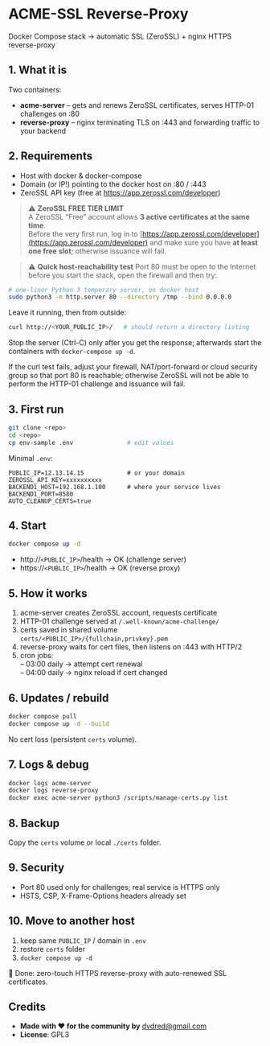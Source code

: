 # ACME-SSL Reverse-Proxy  
Docker Compose stack → automatic SSL (ZeroSSL) + nginx HTTPS reverse-proxy

## 1. What it is
Two containers:  
- **acme-server** – gets and renews ZeroSSL certificates, serves HTTP-01 challenges on :80  
- **reverse-proxy** – nginx terminating TLS on :443 and forwarding traffic to your backend

## 2. Requirements
- Host with docker & docker-compose  
- Domain (or IP!) pointing to the docker host on :80 / :443  
- ZeroSSL API key (free at https://app.zerossl.com/developer)

> ⚠️ **ZeroSSL FREE TIER LIMIT**  
A ZeroSSL “Free” account allows **3 active certificates at the same time**.  
Before the very first run, log in to [https://app.zerossl.com/developer](https://app.zerossl.com/developer) and make sure you have **at least one free slot**; otherwise issuance will fail.

> ⚠️ **Quick host-reachability test**
Port 80 must be open to the Internet before you start the stack, open the firewall and then try:

```bash
# one-liner Python 3 temporary server, on docker host
sudo python3 -m http.server 80 --directory /tmp --bind 0.0.0.0
```

Leave it running, then from outside:

```bash
curl http://<YOUR_PUBLIC_IP>/   # should return a directory listing
```

Stop the server (Ctrl-C) only after you get the response; afterwards start the containers with `docker-compose up -d`.

If the curl test fails, adjust your firewall, NAT/port-forward or cloud security group so that port 80 is reachable; otherwise ZeroSSL will not be able to perform the HTTP-01 challenge and issuance will fail.

## 3. First run
```bash
git clone <repo>
cd <repo>
cp env-sample .env               # edit values
```
Minimal `.env`:
```
PUBLIC_IP=12.13.14.15            # or your domain
ZEROSSL_API_KEY=xxxxxxxxxx
BACKEND1_HOST=192.168.1.100      # where your service lives
BACKEND1_PORT=8580
AUTO_CLEANUP_CERTS=true
```

## 4. Start
```bash
docker compose up -d
```
- http://`<PUBLIC_IP>`/health → OK (challenge server)  
- https://`<PUBLIC_IP>`/health → OK (reverse proxy)

## 5. How it works
1. acme-server creates ZeroSSL account, requests certificate  
2. HTTP-01 challenge served at `/.well-known/acme-challenge/`  
3. certs saved in shared volume `certs/<PUBLIC_IP>/{fullchain,privkey}.pem`  
4. reverse-proxy waits for cert files, then listens on :443 with HTTP/2  
5. cron jobs:  
   – 03:00 daily → attempt cert renewal  
   – 04:00 daily → nginx reload if cert changed

## 6. Updates / rebuild
```bash
docker compose pull
docker compose up -d --build
```
No cert loss (persistent `certs` volume).

## 7. Logs & debug
```bash
docker logs acme-server
docker logs reverse-proxy
docker exec acme-server python3 /scripts/manage-certs.py list
```

## 8. Backup
Copy the `certs` volume or local `./certs` folder.

## 9. Security
- Port 80 used only for challenges; real service is HTTPS only  
- HSTS, CSP, X-Frame-Options headers already set

## 10. Move to another host
1. keep same `PUBLIC_IP` / domain in `.env`  
2. restore `certs` folder  
3. `docker compose up -d`

🙏 Done: zero-touch HTTPS reverse-proxy with auto-renewed SSL certificates.

## Credits

- **Made with ❤️ for the community by** dvdred@gmail.com  
- **License**: GPL3